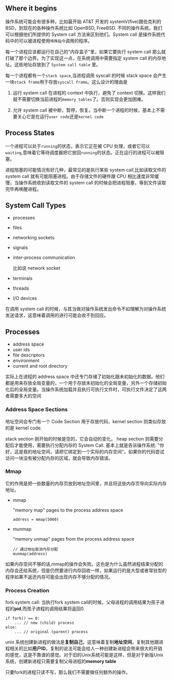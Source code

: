 ## Where it begins

操作系统可能会有很多种，比如最开始 AT&T 开发的 systemV(five)跟伯克利的 BSD，到现在的各种操作系统比如 OpenBSD, FreeBSD. 不同的操作系统，我们可以根据他们所提供的 System call 方法来区别他们。System call 是操作系统代码中的可以被进程使用`特殊指令`调用的程序。

每一个进程应该都运行在自己的"内存盒子"里，如果它要执行 system call 那么就打破了那个边界。为了实现这一点，在系统调用中需要指定 system call 的内存地址。这些地址存放到了 `System call table` 里。

每一个进程都有一个`stack space`,当进程调用 syscall 的时候 stack space 会产生一块`stack frame`用于存放`syscall frame`。这么设计的理由是

1. 运行 system call 在进程的 context 中执行，避免了 context 切换。这样我们就不需要切换当前进程的`memory tables`了。否则实现会更加困难。

2. 允许 system call 被中断，暂停，恢复。当中断一个进程的时候，基本上不需要关心它是在运行`user code`还是`kernel code`

## Process States

一个进程可以处于`running`的状态，表示它正在被 CPU 处理，或者它可以`waiting`,意味着它等待调度器把它放回`running`的状态。正在运行的进程可以被阻塞。

进程阻塞的可能情况有好几种，最常见的是执行某些 system call,比如读取文件的 system call 就有可能阻塞进程。由于存储文件的硬件跟 CPU 相比速度非常缓慢，当操作系统收到读取文件的 system call 的时候会把进程阻塞，等到文件读取完毕再唤醒进程。

## System Call Types

- processes
- files
- networking sockets
- signals
- inter-process communication

  比如说 network socket

- terminals
- threads
- I/O devices

在调用 system call 的时候，与其当做对操作系统发出命令不如理解为对操作系统发送请求，这意味着调用的进行可能会收不到回应。

## Processes

- address space
- user ids
- file descriptors
- environment
- current and root directory

实际上在进程的 address space 中还专门存储了初始化跟未初始化的数据。他们都是用来存放全局变量的，一个用于存放未初始化的全局变量，另外一个存储初始化后的全局变量。当操作系统加载并且执行可执行文件时，可执行文件决定了这两者需要多大的空间

### Address Space Sections

地址空间会专门有一个 Code Section 用于存放代码，kernel section 则类似存放的是 kernel code.

stack section 刚开始的时候是空的，它会自动的变化。
heap section 则需要分配后才能使用，需要执行分配内存的 System Call. 基本上就是告诉操作系统: "你好，这是我的地址空间，请把它绑定到一个实际的内存空间"。如果你的代码尝试访问一块没有被分配内存的区域，就会导致内存错误。

### Mmap

它的作用是把一些数量的内存页放到地址空间里，并且将这些内存页导向实际内存地址。

- mmap

  "memory map" pages to the process address space
  
  ```
  address = mmap(5000)
  ```
- munmap

  "memory unmap" pages from the process address space

  ```
  // 通过地址取消内存分配
  munmap(address)

  ```

如果内存空间不够的话,mmap的操作会失败。这也是为什么虽然进程结束分配的内存会还给系统，但是仍然要进行内存回收一样，如果运行的是大型或者常驻型的程序如果不返还内存可能会出现内存不够分配的情况。

### Process Creation

fork system call:
当执行fork system call的时候，父母进程的调用结果为孩子进程的**pid**,而孩子进程的调用结果将返回0.
```
if fork() == 0:
    ... // new (child) process
else:
    ... // original (parent) process    
```
unix 系统创建新进程的做法是**复制自己**，这意味着复制**地址空间**，复制其他跟进程相关的比如**用户ID**。复制的说法可能会给人一种创建新进程会带来很大的开销的感觉，这是不靠谱的感觉。对于旧的Unix系统可能是这样，但是对于新版Unix系统，创建新进程只需要复制父母进程的**memory table**

只要fork的进程只读不写，那么我们不需要做任何额外的操作。